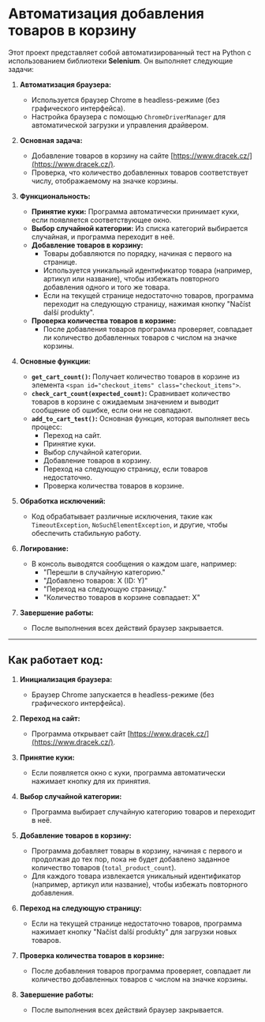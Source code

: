 # Автоматизация добавления товаров в корзину

Этот проект представляет собой автоматизированный тест на Python с использованием библиотеки **Selenium**. Он выполняет следующие задачи:

1. **Автоматизация браузера:**
   - Используется браузер Chrome в headless-режиме (без графического интерфейса).
   - Настройка браузера с помощью `ChromeDriverManager` для автоматической загрузки и управления драйвером.

2. **Основная задача:**
   - Добавление товаров в корзину на сайте [https://www.dracek.cz/](https://www.dracek.cz/).
   - Проверка, что количество добавленных товаров соответствует числу, отображаемому на значке корзины.

3. **Функциональность:**
   - **Принятие куки:** Программа автоматически принимает куки, если появляется соответствующее окно.
   - **Выбор случайной категории:** Из списка категорий выбирается случайная, и программа переходит в неё.
   - **Добавление товаров в корзину:**
     - Товары добавляются по порядку, начиная с первого на странице.
     - Используется уникальный идентификатор товара (например, артикул или название), чтобы избежать повторного добавления одного и того же товара.
     - Если на текущей странице недостаточно товаров, программа переходит на следующую страницу, нажимая кнопку "Načíst další produkty".
   - **Проверка количества товаров в корзине:**
     - После добавления товаров программа проверяет, совпадает ли количество добавленных товаров с числом на значке корзины.

4. **Основные функции:**
   - **`get_cart_count()`:** Получает количество товаров в корзине из элемента `<span id="checkout_items" class="checkout_items">`.
   - **`check_cart_count(expected_count)`:** Сравнивает количество товаров в корзине с ожидаемым значением и выводит сообщение об ошибке, если они не совпадают.
   - **`add_to_cart_test()`:** Основная функция, которая выполняет весь процесс:
     - Переход на сайт.
     - Принятие куки.
     - Выбор случайной категории.
     - Добавление товаров в корзину.
     - Переход на следующую страницу, если товаров недостаточно.
     - Проверка количества товаров в корзине.

5. **Обработка исключений:**
   - Код обрабатывает различные исключения, такие как `TimeoutException`, `NoSuchElementException`, и другие, чтобы обеспечить стабильную работу.

6. **Логирование:**
   - В консоль выводятся сообщения о каждом шаге, например:
     - "Перешли в случайную категорию."
     - "Добавлено товаров: X (ID: Y)"
     - "Переход на следующую страницу."
     - "Количество товаров в корзине совпадает: X"

7. **Завершение работы:**
   - После выполнения всех действий браузер закрывается.

---

## Как работает код:

1. **Инициализация браузера:**
   - Браузер Chrome запускается в headless-режиме (без графического интерфейса).

2. **Переход на сайт:**
   - Программа открывает сайт [https://www.dracek.cz/](https://www.dracek.cz/).

3. **Принятие куки:**
   - Если появляется окно с куки, программа автоматически нажимает кнопку для их принятия.

4. **Выбор случайной категории:**
   - Программа выбирает случайную категорию товаров и переходит в неё.

5. **Добавление товаров в корзину:**
   - Программа добавляет товары в корзину, начиная с первого и продолжая до тех пор, пока не будет добавлено заданное количество товаров (`total_product_count`).
   - Для каждого товара извлекается уникальный идентификатор (например, артикул или название), чтобы избежать повторного добавления.

6. **Переход на следующую страницу:**
   - Если на текущей странице недостаточно товаров, программа нажимает кнопку "Načíst další produkty" для загрузки новых товаров.

7. **Проверка количества товаров в корзине:**
   - После добавления товаров программа проверяет, совпадает ли количество добавленных товаров с числом на значке корзины.

8. **Завершение работы:**
   - После выполнения всех действий браузер закрывается.


